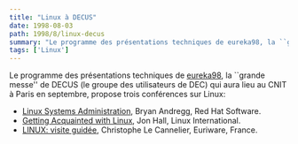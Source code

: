 ```yaml
---
title: "Linux à DECUS"
date: 1998-08-03
path: 1998/8/linux-decus
summary: "Le programme des présentations techniques de eureka98, la ``grande messe'' de DECUS (le groupe des utilisateurs de DEC) qui aura lieu au CNIT à Paris en septembre, propose trois conférences sur Linux: Linux Systems Administration, Bryan Andregg, Red Hat Software."
tags: ['Linux']
---
```


<P>
Le programme des présentations techniques de <A HREF="http://www.eureka98.com/">eureka98</A>, la ``grande messe'' de
DECUS (le groupe des utilisateurs de DEC) qui aura lieu au CNIT à Paris
en septembre, propose trois conférences sur Linux:
</P>

<UL>

<LI><A HREF="http://www.eureka98.com/seminars/M17.html">Linux Systems Administration</A>, Bryan Andregg, Red Hat Software.
<LI><A HREF="http://www.eureka98.com/seminars/S13.html">Getting Acquainted with Linux</A>, Jon Hall, Linux International.
<LI><A HREF="http://www.eureka98.com/seminars/M19.html">LINUX: visite guidée</A>, Christophe Le Cannelier, Euriware, France.
</UL>


